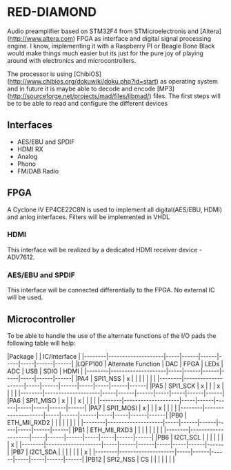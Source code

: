 # RED-DIAMOND

Audio preamplifier based on STM32F4 from STMicroelectronis and [Altera] (http://www.altera.com) FPGA as interface and digital signal processing engine. I know, implementing it with a Raspberry PI or Beagle Bone Black would make things much easier but its just for the pure joy of playing around with electronics and microcontrollers.

The processor is using [ChibiOS] (http://www.chibios.org/dokuwiki/doku.php?id=start) as operating system and in future it is maybe able to decode and encode [MP3] (http://sourceforge.net/projects/mad/files/libmad/) files. The first steps will be to be able to read and configure the different devices

## Interfaces
* AES/EBU and SPDIF
* HDMI RX
* Analog
* Phono
* FM/DAB Radio

## FPGA
A Cyclone IV EP4CE22C8N is used to implement all digital(AES/EBU, HDMI) and anlog interfaces. Filters will be implemented in VHDL

### HDMI
This interface will be realized by a dedicated HDMI receiver device - ADV7612.

### AES/EBU and SPDIF
This interface will be connected differentially to the FPGA. No external IC will be used.

## Microcontroller
To be able to handle the use of the alternate functions of the I/O pads the following table will help:

|Package |                    | IC/Interface                                |
|--------|--------------------|-----|------|------|-----|-----|------|------|
|LQFP100 | Alternate Function | DAC | FPGA | LEDs | ADC | USB | SDIO | HDMI |
|--------|--------------------|-----|------|------|-----|-----|------|------|
|PA4     | SPI1_NSS           |  x  |      |      |     |     |      |      |
|--------|--------------------|-----|------|------|-----|-----|------|------|
|PA5     | SPI1_SCK           |  x  |      |      |  x  |     |      |      |
|--------|--------------------|-----|------|------|-----|-----|------|------|
|PA6     | SPI1_MISO          |  x  |      |      |  x  |     |      |      |
|--------|--------------------|-----|------|------|-----|-----|------|------|
|PA7     | SPI1_MOSI          |  x  |      |      |  x  |     |      |      |
|--------|--------------------|-----|------|------|-----|-----|------|------|
|PB0     | ETH_MII_RXD2       |     |      |      |     |     |      |      |
|--------|--------------------|-----|------|------|-----|-----|------|------|
|PB1     | ETH_MII_RXD3       |     |      |      |     |     |      |      |
|--------|--------------------|-----|------|------|-----|-----|------|------|
|PB6     | I2C1_SCL           |     |      |      |     |     |      |   x  |
|--------|--------------------|-----|------|------|-----|-----|------|------|
|PB7     | I2C1_SDA           |     |      |      |     |     |      |   x  |
|--------|--------------------|-----|------|------|-----|-----|------|------|
|PB12    | SPI2_NSS           | CS  |      |      |     |     |      |      |
